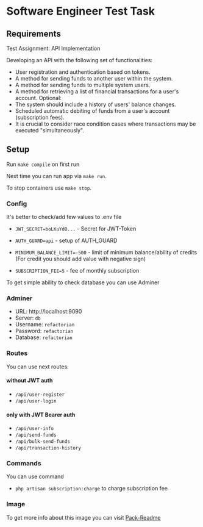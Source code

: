 # Software Engineer Test Task
## Requirements
Test Assignment: API Implementation

Developing an API with the following set of functionalities:
* User registration and authentication based on tokens.
* A method for sending funds to another user within the system.
* A method for sending funds to multiple system users.
* A method for retrieving a list of financial transactions for a user's account.
  Optional:
* The system should include a history of users' balance changes.
* Scheduled automatic debiting of funds from a user's account (subscription fees).
* It is crucial to consider race condition cases where transactions may be executed "simultaneously".

## Setup
Run `make compile` on first run

Next time you can run app via `make run`.

To stop containers use `make stop`.

### Config
It's better to check/add few values to .env file
* `JWT_SECRET=boLKuYdO...` - Secret for JWT-Token
* `AUTH_GUARD=api` - setup of AUTH_GUARD

* `MINIMUM_BALANCE_LIMIT=-500` - limit of minimum balance/ability of credits
(For credit you should add value with negative sign)
* `SUBSCRIPTION_FEE=5` - fee of monthly subscription

To get simple ability to check database you can use Adminer
### Adminer
- URL: http://localhost:9090
- Server: `db`
- Username: `refactorian`
- Password: `refactorian`
- Database: `refactorian`

### Routes
You can use next routes:
#### without JWT auth
* `/api/user-register`
* `/api/user-login`
#### only with JWT Bearer auth
* `/api/user-info`
* `/api/send-funds`
* `/api/bulk-send-funds`
* `/api/transaction-history`

### Commands
You can use command
* `php artisan subscription:charge` to charge subscription fee

### Image
To get more info about this image you can visit [Pack-Readme](Pack-readme.md)
